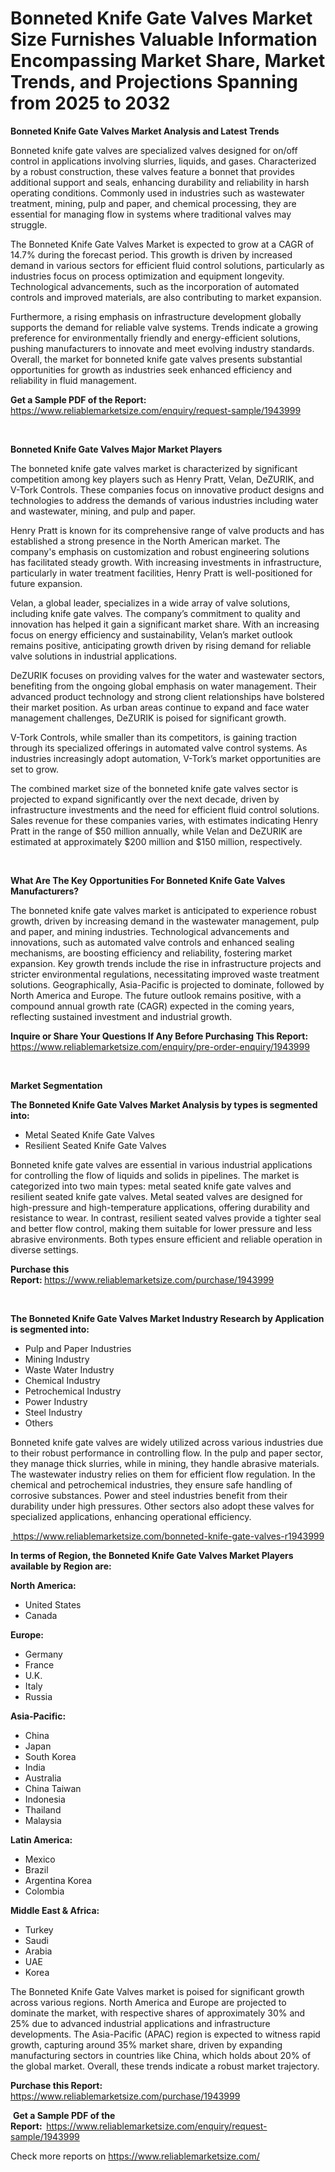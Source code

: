 <p><h1>Bonneted Knife Gate Valves Market Size Furnishes Valuable Information Encompassing Market Share, Market Trends, and Projections Spanning from 2025 to 2032</h1></p><p><strong>Bonneted Knife Gate Valves Market Analysis and Latest Trends</strong></p>
<p><p>Bonneted knife gate valves are specialized valves designed for on/off control in applications involving slurries, liquids, and gases. Characterized by a robust construction, these valves feature a bonnet that provides additional support and seals, enhancing durability and reliability in harsh operating conditions. Commonly used in industries such as wastewater treatment, mining, pulp and paper, and chemical processing, they are essential for managing flow in systems where traditional valves may struggle.</p><p>The Bonneted Knife Gate Valves Market is expected to grow at a CAGR of 14.7% during the forecast period. This growth is driven by increased demand in various sectors for efficient fluid control solutions, particularly as industries focus on process optimization and equipment longevity. Technological advancements, such as the incorporation of automated controls and improved materials, are also contributing to market expansion. </p><p>Furthermore, a rising emphasis on infrastructure development globally supports the demand for reliable valve systems. Trends indicate a growing preference for environmentally friendly and energy-efficient solutions, pushing manufacturers to innovate and meet evolving industry standards. Overall, the market for bonneted knife gate valves presents substantial opportunities for growth as industries seek enhanced efficiency and reliability in fluid management.</p></p>
<p><strong>Get a Sample PDF of the Report:&nbsp;</strong> <a href="https://www.reliablemarketsize.com/enquiry/request-sample/1943999?utm_campaign=2442&utm_medium=2&utm_source=Github&utm_content=ia&utm_term=10042025&utm_id=bonneted-knife-gate-valves">https://www.reliablemarketsize.com/enquiry/request-sample/1943999</a></p>
<p>&nbsp;</p>
<p><strong>Bonneted Knife Gate Valves Major Market Players</strong></p>
<p><p>The bonneted knife gate valves market is characterized by significant competition among key players such as Henry Pratt, Velan, DeZURIK, and V-Tork Controls. These companies focus on innovative product designs and technologies to address the demands of various industries including water and wastewater, mining, and pulp and paper.</p><p>Henry Pratt is known for its comprehensive range of valve products and has established a strong presence in the North American market. The company's emphasis on customization and robust engineering solutions has facilitated steady growth. With increasing investments in infrastructure, particularly in water treatment facilities, Henry Pratt is well-positioned for future expansion.</p><p>Velan, a global leader, specializes in a wide array of valve solutions, including knife gate valves. The company’s commitment to quality and innovation has helped it gain a significant market share. With an increasing focus on energy efficiency and sustainability, Velan’s market outlook remains positive, anticipating growth driven by rising demand for reliable valve solutions in industrial applications.</p><p>DeZURIK focuses on providing valves for the water and wastewater sectors, benefiting from the ongoing global emphasis on water management. Their advanced product technology and strong client relationships have bolstered their market position. As urban areas continue to expand and face water management challenges, DeZURIK is poised for significant growth.</p><p>V-Tork Controls, while smaller than its competitors, is gaining traction through its specialized offerings in automated valve control systems. As industries increasingly adopt automation, V-Tork’s market opportunities are set to grow.</p><p>The combined market size of the bonneted knife gate valves sector is projected to expand significantly over the next decade, driven by infrastructure investments and the need for efficient fluid control solutions. Sales revenue for these companies varies, with estimates indicating Henry Pratt in the range of $50 million annually, while Velan and DeZURIK are estimated at approximately $200 million and $150 million, respectively.</p></p>
<p>&nbsp;</p>
<p><strong>What Are The Key Opportunities For Bonneted Knife Gate Valves Manufacturers?</strong></p>
<p><p>The bonneted knife gate valves market is anticipated to experience robust growth, driven by increasing demand in the wastewater management, pulp and paper, and mining industries. Technological advancements and innovations, such as automated valve controls and enhanced sealing mechanisms, are boosting efficiency and reliability, fostering market expansion. Key growth trends include the rise in infrastructure projects and stricter environmental regulations, necessitating improved waste treatment solutions. Geographically, Asia-Pacific is projected to dominate, followed by North America and Europe. The future outlook remains positive, with a compound annual growth rate (CAGR) expected in the coming years, reflecting sustained investment and industrial growth.</p></p>
<p><strong>Inquire or Share Your Questions If Any Before Purchasing This Report:</strong> <a href="https://www.reliablemarketsize.com/enquiry/pre-order-enquiry/1943999?utm_campaign=2442&utm_medium=2&utm_source=Github&utm_content=ia&utm_term=10042025&utm_id=bonneted-knife-gate-valves">https://www.reliablemarketsize.com/enquiry/pre-order-enquiry/1943999</a></p>
<p>&nbsp;</p>
<p><strong>Market Segmentation</strong></p>
<p><strong>The Bonneted Knife Gate Valves Market Analysis by types is segmented into:</strong></p>
<p><ul><li>Metal Seated Knife Gate Valves</li><li>Resilient Seated Knife Gate Valves</li></ul></p>
<p><p>Bonneted knife gate valves are essential in various industrial applications for controlling the flow of liquids and solids in pipelines. The market is categorized into two main types: metal seated knife gate valves and resilient seated knife gate valves. Metal seated valves are designed for high-pressure and high-temperature applications, offering durability and resistance to wear. In contrast, resilient seated valves provide a tighter seal and better flow control, making them suitable for lower pressure and less abrasive environments. Both types ensure efficient and reliable operation in diverse settings.</p></p>
<p><strong>Purchase this Report:&nbsp;</strong><a href="https://www.reliablemarketsize.com/purchase/1943999?utm_campaign=2442&utm_medium=2&utm_source=Github&utm_content=ia&utm_term=10042025&utm_id=bonneted-knife-gate-valves">https://www.reliablemarketsize.com/purchase/1943999</a></p>
<p>&nbsp;</p>
<p><strong>The Bonneted Knife Gate Valves Market Industry Research by Application is segmented into:</strong></p>
<p><ul><li>Pulp and Paper Industries</li><li>Mining Industry</li><li>Waste Water Industry</li><li>Chemical Industry</li><li>Petrochemical Industry</li><li>Power Industry</li><li>Steel Industry</li><li>Others</li></ul></p>
<p><p>Bonneted knife gate valves are widely utilized across various industries due to their robust performance in controlling flow. In the pulp and paper sector, they manage thick slurries, while in mining, they handle abrasive materials. The wastewater industry relies on them for efficient flow regulation. In the chemical and petrochemical industries, they ensure safe handling of corrosive substances. Power and steel industries benefit from their durability under high pressures. Other sectors also adopt these valves for specialized applications, enhancing operational efficiency.</p></p>
<p><a href="https://www.reliablemarketsize.com/bonneted-knife-gate-valves-r1943999?utm_campaign=2442&utm_medium=2&utm_source=Github&utm_content=ia&utm_term=10042025&utm_id=bonneted-knife-gate-valves">&nbsp;https://www.reliablemarketsize.com/bonneted-knife-gate-valves-r1943999</a></p>
<p><strong>In terms of Region, the Bonneted Knife Gate Valves Market Players available by Region are:</strong></p>
<p>
    <p> <strong> North America: </strong>
        <ul>
            <li>United States</li>
            <li>Canada</li>
        </ul>
        </p> 
    <p> <strong> Europe: </strong>
        <ul>
            <li>Germany</li>
            <li>France</li>
            <li>U.K.</li>
            <li>Italy</li>
            <li>Russia</li>
        </ul>
        </p> 
    <p> <strong> Asia-Pacific: </strong>
        <ul>
            <li>China</li>
            <li>Japan</li>
            <li>South Korea</li>
            <li>India</li>
            <li>Australia</li>
            <li>China Taiwan</li>
            <li>Indonesia</li>
            <li>Thailand</li>
            <li>Malaysia</li>
        </ul>
        </p> 
    <p> <strong> Latin America: </strong>
        <ul>
            <li>Mexico</li>
            <li>Brazil</li>
            <li>Argentina Korea</li>
            <li>Colombia</li>
        </ul>
        </p> 
    <p> <strong> Middle East & Africa: </strong>
        <ul>
            <li>Turkey</li>
            <li>Saudi</li>
            <li>Arabia</li>
            <li>UAE</li>
            <li>Korea</li>
        </ul>
    </p>
    </p>
<p><p>The Bonneted Knife Gate Valves market is poised for significant growth across various regions. North America and Europe are projected to dominate the market, with respective shares of approximately 30% and 25% due to advanced industrial applications and infrastructure developments. The Asia-Pacific (APAC) region is expected to witness rapid growth, capturing around 35% market share, driven by expanding manufacturing sectors in countries like China, which holds about 20% of the global market. Overall, these trends indicate a robust market trajectory.</p></p>
<p><strong>Purchase this Report: </strong><a href="https://www.reliablemarketsize.com/purchase/1943999?utm_campaign=2442&utm_medium=2&utm_source=Github&utm_content=ia&utm_term=10042025&utm_id=bonneted-knife-gate-valves">https://www.reliablemarketsize.com/purchase/1943999</a></p>
<p>&nbsp;<strong>Get a Sample PDF of the Report:&nbsp;&nbsp;</strong><a href="https://www.reliablemarketsize.com/enquiry/request-sample/1943999?utm_campaign=2442&utm_medium=2&utm_source=Github&utm_content=ia&utm_term=10042025&utm_id=bonneted-knife-gate-valves">https://www.reliablemarketsize.com/enquiry/request-sample/1943999</a></p>
<p><strong></strong></p>
<p>Check more reports on <a href="https://www.reliablemarketsize.com/?utm_campaign=2442&utm_medium=2&utm_source=Github&utm_content=ia&utm_term=10042025&utm_id=bonneted-knife-gate-valves">https://www.reliablemarketsize.com/</a></p>